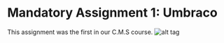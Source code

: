 # Mandatory Assignment 1: Umbraco
This assignment was the first in our C.M.S course. 
![alt tag](http://https://github.com/Bombebak/UmbracoAssignment/blob/master/AarhusWebDevelopersNetwork/Content/images/Umbraco1_articles.png)
